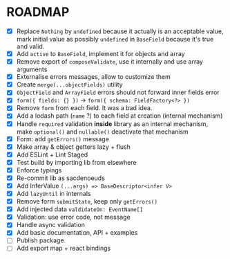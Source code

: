 # ROADMAP

- [x] Replace `Nothing` by `undefined` because it actually is an acceptable value, mark initial value as possibly `undefined` in `BaseField` because it's true and valid.
- [x] Add `active` to `BaseField`, implement it for objects and array
- [x] Remove export of `composeValidate`, use it internally and use array arguments
- [x] Externalise errors messages, allow to customize them
- [x] Create `merge(...objectFields)` utility
- [x] `ObjectField` and `ArrayField` errors should not forward inner fields error
- [x] `form({ fields: {} })` -> `form({ schema: FieldFactory<?> })`
- [x] Remove `form` from each field. It was a bad idea.
- [x] Add a lodash path (`name` ?) to each field at creation (internal mechanism)
- [x] Handle `required` validation **inside** library as an internal mechanism, make `optional()` and `nullable()` deactivate that mechanism
- [x] Form: add `getErrors()` message
- [x] Make array & object getters lazy + flush
- [x] Add ESLint + Lint Staged
- [x] Test build by importing lib from elsewhere
- [x] Enforce typings
- [x] Re-commit lib as sacdenoeuds
- [x] Add InferValue `(...args) => BaseDescriptor<infer V>`
- [x] Add `lazyUntil` in internals
- [x] Remove form `submitState`, keep only `getErrors()`
- [x] Add injected data `valdidateOn: EventName[]`
- [x] Validation: use error code, not message
- [x] Handle async validation
- [x] Add basic documentation, API + examples
- [ ] Publish package
- [ ] Add export map + react bindings
